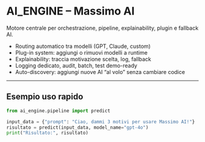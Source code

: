 # AI_ENGINE – Massimo AI

Motore centrale per orchestrazione, pipeline, explainability, plugin e fallback AI.
- Routing automatico tra modelli (GPT, Claude, custom)
- Plug-in system: aggiungi o rimuovi modelli a runtime
- Explainability: traccia motivazione scelta, log, fallback
- Logging dedicato, audit, batch, test demo-ready
- Auto-discovery: aggiungi nuove AI “al volo” senza cambiare codice

---

## Esempio uso rapido

```python
from ai_engine.pipeline import predict

input_data = {"prompt": "Ciao, dammi 3 motivi per usare Massimo AI!"}
risultato = predict(input_data, model_name="gpt-4o")
print("Risultato:", risultato)
